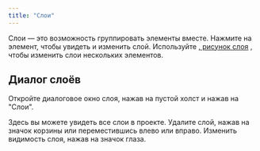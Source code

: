 ```yaml
---
title: "Слои"
---
```


Слои — это возможность группировать элементы вместе. Нажмите на элемент, чтобы увидеть и изменить слой. Используйте [, рисунок слоя](painters/layer.md) , чтобы изменить слои нескольких элементов.

## Диалог слоёв

Откройте диалоговое окно слоя, нажав на пустой холст и нажав на "Слои".

Здесь вы можете увидеть все слои в проекте. Удалите слой, нажав на значок корзины или переместившись влево или вправо. Изменить видимость слоя, нажав на значок глаза.
